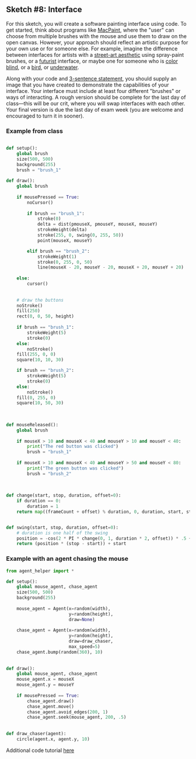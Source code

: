 ## Sketch #8: Interface

For this sketch, you will create a software painting interface using code. To get started, think about programs like [MacPaint](https://en.wikipedia.org/wiki/MacPaint), where the "user" can choose from multiple brushes with the mouse and use them to draw on the open canvas. However, your approach should reflect an artistic purpose for your own use or for someone else. For example, imagine the difference between interfaces for artists with a [street-art aesthetic](https://www.google.com/search?q=graffiti&tbm=isch) using spray-paint brushes, or a [futurist](https://www.google.com/search?q=future+interface&tbm=isch) interface, or maybe one for someone who is [color blind](https://en.wikipedia.org/wiki/Color_blindness), or a [bird](https://en.wikipedia.org/wiki/Bird_vision#Light_perception), or [underwater](http://thedivingblog.com/colors-underwater/).

Along with your code and [3-sentence statement](../../resources/statement_guidelines.md), you should supply an image that you have created to demonstrate the capabilities of your interface. Your interface must include at least four different "brushes" or ways of interacting. A rough version should be complete for the last day of class—this will be our crit, where you will swap interfaces with each other. Your final version is due the last day of exam week (you are welcome and encouraged to turn it in sooner).



### Example from class

```py

def setup():
    global brush
    size(500, 500)
    background(255)    
    brush = "brush_1"
    
def draw():
    global brush
            
    if mousePressed == True:
        noCursor()    
    
        if brush == "brush_1":
            stroke(0)
            delta = dist(pmouseX, pmouseY, mouseX, mouseY)
            strokeWeight(delta) 
            stroke(255, 0, swing(0, 255, 50))           
            point(mouseX, mouseY)

        elif brush == "brush_2":            
            strokeWeight(1)
            stroke(0, 255, 0, 50)
            line(mouseX - 20, mouseY - 20, mouseX + 20, mouseY + 20)
    
    else:        
        cursor()
            
            
    # draw the buttons
    noStroke()
    fill(250)
    rect(0, 0, 50, height)
    
    if brush == "brush_1":
        strokeWeight(5)
        stroke(0)
    else:
        noStroke()
    fill(255, 0, 0)
    square(10, 10, 30) 

    if brush == "brush_2":
        strokeWeight(5)
        stroke(0)
    else:
        noStroke()    
    fill(0, 255, 0)
    square(10, 50, 30)
            
    
    
def mouseReleased():    
    global brush
    
    if mouseX > 10 and mouseX < 40 and mouseY > 10 and mouseY < 40:
        print("The red button was clicked")
        brush = "brush_1"
        
    if mouseX > 10 and mouseX < 40 and mouseY > 50 and mouseY < 80:
        print("The green button was clicked")
        brush = "brush_2"
      
      
      
def change(start, stop, duration, offset=0):
    if duration == 0:
        duration = 1    
    return map((frameCount + offset) % duration, 0, duration, start, stop)


def swing(start, stop, duration, offset=0): 
    # duration is one half of the swing
    position = -cos(2 * PI * change(0, 1, duration * 2, offset)) * .5 + .5
    return (position * (stop - start)) + start    
```

### Example with an agent chasing the mouse
```py
from agent_helper import *

def setup():
    global mouse_agent, chase_agent
    size(500, 500)
    background(255)
    
    mouse_agent = Agent(x=random(width),
                        y=random(height),
                        draw=None)
    
    chase_agent = Agent(x=random(width),
                        y=random(height),
                        draw=draw_chaser,
                        max_speed=5)
    chase_agent.bump(random(360), 10)
    
    
def draw():
    global mouse_agent, chase_agent
    mouse_agent.x = mouseX
    mouse_agent.y = mouseY
    
    if mousePressed == True:
        chase_agent.draw()
        chase_agent.move()
        chase_agent.avoid_edges(200, 1)
        chase_agent.seek(mouse_agent, 200, .5)
        
    
def draw_chaser(agent):
    circle(agent.x, agent.y, 10)     
```

Additional code tutorial [here](code.md)